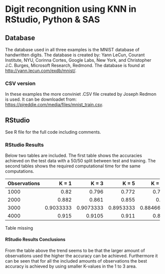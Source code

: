 # Digit recongnition using KNN in RStudio, Python & SAS

## Database
The database used in all three examples is the MNIST database of handwritten digits. The database is created by: Yann LeCun, Courant Institute, NYU, Corinna Cortes, Google Labs, New York, and Christopher J.C. Burges, Microsoft Research, Redmond. The database is found at http://yann.lecun.com/exdb/mnist/.

### CSV version
In these examples the more conviniet .CSV file created by Joseph Redmon is used. It can be downloadet from: https://pjreddie.com/media/files/mnist_train.csv.

## RStudio
See R file for the full code including comments.

### RStudio Results
Below two tables are included. The first table shows the accuracies achieved on the test data with a 50/50 split between test and training. The second tables shows the required computational time for the same computations.

| Observations |     K = 1 |     K = 3 |     K = 5 |    K = 10 |    K = 20 |
|-----------|----------:|----------:|----------:|----------:|----------:|
|      1000 |      0.82 |     0.796 |     0.772 |     0.762 |     0.726 |
|      2000 |     0.882 |     0.861 |     0.855 |      0.85 |     0.819 |
|      3000 | 0.9033333 | 0.9073333 | 0.8953333 | 0.8846667 | 0.8633333 |
|      4000 |     0.915 |    0.9105 |     0.911 |     0.892 |     0.872 |

Table missing

#### RStudio Results Conclusions
From the table above the trend seems to be that the larger amount of observations used the higher the accuracy can be achieved. Furthermore it can be seen that for all the included amounts of observations the best accuracy is achieved by using smaller K-values in the 1 to 3 area.
